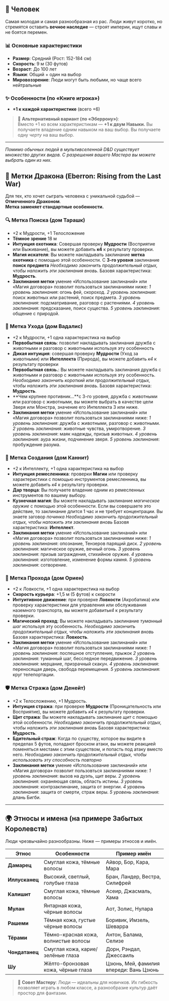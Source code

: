 ## 👤 Человек

Самая молодая и самая разнообразная из рас. Люди живут коротко, но стремятся оставить **вечное наследие** — строят империи, ищут славы и не боятся перемен.

### 📊 Основные характеристики
- **Размер**: Средний (Рост: 152-184 см)
- **Скорость**: 9 м (30 футов)
- **Возраст**: До 100 лет
- **Языки**: Общий + один на выбор
- **Мировоззрение**: Люди могут быть любыми, но чаще всего нейтральные

### ✨ Особенности (по «Книге игрока»)
- **+1 к каждой характеристике** (всего +6)

> 📌 **Альтернативный вариант (по «Эберрону»)**:  
> Вместо +1 ко всем характеристикам — **+1 к двум**
> **Навыки.** Вы получаете владение одним навыком на ваш выбор.
> Вы получаете одну *черту* на ваш выбор.
---
*Помимо обычных людей в мультивселенной D&D существует множество других видов. С разрешения вашего Мастера вы можете выбрать один из них.*

## 🐉 Метки Дракона (Eberron: Rising from the Last War)

Для тех, кто хочет сыграть человека с уникальной судьбой — **Отмеченного Драконом**.  
**Метка заменяет стандартные особенности.**

### 🔍 Метка Поиска (дом Тарашк)
- +2 к Мудрости, +1 Телосложение
- **Тёмное зрение** 18 м
- **Интуиция охотника**: Совершая проверку **Мудрости** (Восприятие или Выживание), вы можете добавить **к4** к результату проверки.
- **Магия искателя**: Вы можете накладывать заклинание **метка охотника** с помощью этой особенности. С **3-го уровня** заклинание **поиск предмета** 
*Необходимо закончить продолжительный отдых, чтобы наложить эти заклинания вновь*. Базовя характеристика: **Мудрость**.
- **Заклинания метки** умение «Использование заклинаний» или «Магия договора» позволит пользовться заклинаниями ниже:
*1 уровень заклинания*: огонь фей, скороход.
*2 уровень заклинания*: поиск животных или растений, поиск предмета.
*3 уровень заклинания*: подсматривание, разговор с растениями.
*4 уровень заклинания*: предсказание, поиск существа.
*5 уровень заклинания*: общение с природой.
  
### 🌿 Метка Ухода (дом Вадалис)
- +2 к Мудрости, +1 одна характеристика на выбор
- **Первобытная связь**: позволит накладывать заклинания дружба с животными и разговор с животными используя эту особенность
- **Дикая интуиция**: совершая проверку **Мудрости** (Уход за животными) или **Интеллекта** (Природа), вы можете добавить *к4* к результату проверки
- **Первобытная связь.**: Вы можете накладывать заклинания дружба с животными и разговор с животными используя эту особенность.
*Необходимо закончить короткий или продолжительный отдых, чтобы наложить эти заклинания вновь*. Базовя характеристика: **Мудрость**.
- **Чем крупнее противник...**с 3-го уровня, дружба с животными или разговор с животными, вы можете выбрать в качестве цели Зверя или Монстра, значение его Интеллекта 3 или ниже.
- **Заклинания метки** умение «Использование заклинаний» или «Магия договора» позволит пользовться заклинаниями ниже:
*1 уровень заклинания*: дружба с животными, разговор с животными.
*2 уровень заклинания*: животные чувства, умиротворение.
*3 уровень заклинания*: маяк надежды, призыв животных.
*4 уровень заклинания*: аура жизни, подчинение зверя.
*5 уровень заклинания*: пробуждение разума.
  
### 🔧 Метка Создания (дом Каннит)
- +2 к Интеллекту, +1 одна характеристика на выбор
- **Интуиция ремесленника**: проверки **Магии** или проверку характеристики с помощью инструментов ремесленника, вы можете добавить *к4* к результату проверки.
- **Дар творца**: Вы получаете владение одним из ремесленных инструментов по вашему выбору.
- **Кузнечная магия**: Вы можете накладывать заклинание *магическое оружие* с помощью этой особенности. Если вы совершаете это действие, то заклинание длится 1 час и не требует концентрации.
Вы знаете заговор *починка*
*Необходимо закончить продолжительный отдых, чтобы наложить эти заклинания вновь* Базовя характеристика: **Интеллект**.
- **Заклинания метки** умение «Использование заклинаний» или «Магия договора» позволит пользовться заклинаниями ниже:
*1 уровень заклинания*: опознание, Тензеров парящий диск.
*2 уровень заклинания*: магическое оружие, вечный огонь.
*3 уровень заклинания*: призыв заграждения, стихийное оружие.
*4 уровень заклинания*: изготовление, изменение формы камня.
*5 уровень заклинания*: сотворение.
  
### 🚀 Метка Прохода (дом Ориен)
- +2 к Ловкости, +1 одна характеристика на выбор
- **Скорость курьера**: +1,5 м (5 футов) к скорости
- **Интуитивное движение**: при проверке **Ловкости** (Акробатика) или проверку характеристики для управления или обслуживания наземного транспорта, вы можете добавить*к4* к результату проверки.
- **Магический проход**: Вы можете накладывать заклинание *туманный шаг* используя эту особенность.
*Необходимо закончить продолжительный отдых, чтобы наложить эти заклинания вновь* Базовя характеристика: **Ловкость**.
- **Заклинания метки** умение «Использование заклинаний» или «Магия договора» позволит пользовться заклинаниями ниже:
*1 уровень заклинания*: поспешное отступление, прыжок
*2 уровень заклинания*: туманный шаг, бесследное передвижение.
*3 уровень заклинания*: мерцание, призрачный скакун.
*4 уровень заклинания*: переносящая дверь, свобода перемещения.
*5 уровень заклинания*: круг телепортации.
  
### 🛡️ Метка Стража (дом Денейт)
- +2 к Телосложению, +1 Мудрость.
- **Интуиция стража**: при проверке **Мудрости** (Проницательность или Восприятие), вы можете добавить *к4* к результату проверки.
- **Щит стража**: Вы можете накладывать заклинание *щит* с помощью этой особенности.
*Необходимо закончить продолжительный отдых, чтобы наложить эти заклинания вновь* Базовя характеристика: **Мудрость**.
- **Бдительный страж**: Когда по существу, которое вы видите в пределах 5 футов, попадают броском атаки, вы можете реакцией поменяться местами с этим существом, и попасть под атаку вместо него.
*Необходимо закончить продолжительный отдых, чтобы использовать эту способность повторно*
- **Заклинания метки** умение «Использование заклинаний» или «Магия договора» позволит пользовться заклинаниями ниже:
*1 уровень заклинания*: вызов на дуэль, щит веры.
*2 уровень заклинания*: охраняющая связь, область истины.
*3 уровень заклинания*: контрзаклинание, защита от энергии.
*4 уровень заклинания*: защита от смерти, страж веры.
*5 уровень заклинания*: длань Бигби.

---

## 🌍 Этносы и имена (на примере Забытых Королевств)

Люди чрезвычайно разнообразны. Ниже — примеры этносов и имён.

| Этнос | Особенности | Пример имён |
|------|-------------|-------------|
| **Дамарец** | Смуглая кожа, тёмные волосы | Айвор, Бор, Кара, Мара |
| **Иллусканец** | Высокий, светлый, голубые глаза | Бран, Ландер, Вестра, Силифрей |
| **Калишит** | Смуглая кожа, тёмные волосы | Асеир, Джасмаль, Хама |
| **Мулан** | Янтарная кожа, чёрные волосы | Аот, Золис, Нулара |
| **Рашеми** | Тёмная кожа, густые чёрные волосы | Боривик, Имзель, Шеварра |
| **Тёрами** | Тёмно-красная кожа, волнистые волосы | Антон, Балама, Селизе |
| **Чондатанец** | Смуглая кожа, карие/зелёные глаза | Дорн, Рэндал, Джессаиль |
| **Шу** | Жёлто-бронзовая кожа, чёрные глаза | Цзюнь, Мей, фамилия впереди: Вань Цзюнь |

> 📜 **Совет Мастеру**: Люди — идеальны для новичков. Их гибкость позволяет играть в любом классе, а разнообразие культур даёт простор для фантазии.
